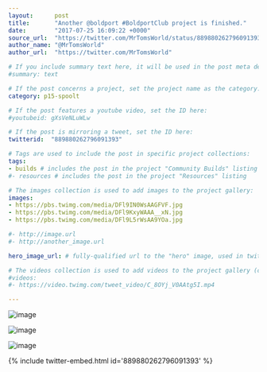 ```yaml
---
layout:      post
title:       "Another @boldport #BoldportClub project is finished."
date:        "2017-07-25 16:09:22 +0000"
source_url:  "https://twitter.com/MrTomsWorld/status/889880262796091393"
author_name: "@MrTomsWorld"
author_url:  "https://twitter.com/MrTomsWorld"

# If you include summary text here, it will be used in the post meta description instead of an excerpt from the post body
#summary: text

# If the post concerns a project, set the project name as the category:
category: p15-spoolt

# If the post features a youtube video, set the ID here:
#youtubeid: gXsVeNLuWLw

# If the post is mirroring a tweet, set the ID here:
twitterid:  "889880262796091393"

# Tags are used to include the post in specific project collections:
tags:
- builds # includes the post in the project "Community Builds" listing
#- resources # includes the post in the project "Resources" listing

# The images collection is used to add images to the project gallery:
images:
- https://pbs.twimg.com/media/DFl9IN0WsAAGFVF.jpg
- https://pbs.twimg.com/media/DFl9KxyWAAA__xN.jpg
- https://pbs.twimg.com/media/DFl9L5rWsAA9YOa.jpg

#- http://image.url
#- http://another_image.url

hero_image_url: # fully-qualified url to the "hero" image, used in twitter cards for example

# The videos collection is used to add videos to the project gallery (currently only mp4):
#videos:
#- https://video.twimg.com/tweet_video/C_8OYj_V0AAtg5I.mp4

---
```


![image](https://pbs.twimg.com/media/DFl9IN0WsAAGFVF.jpg)

![image](https://pbs.twimg.com/media/DFl9KxyWAAA__xN.jpg)

![image](https://pbs.twimg.com/media/DFl9L5rWsAA9YOa.jpg)

{% include twitter-embed.html id='889880262796091393' %}


